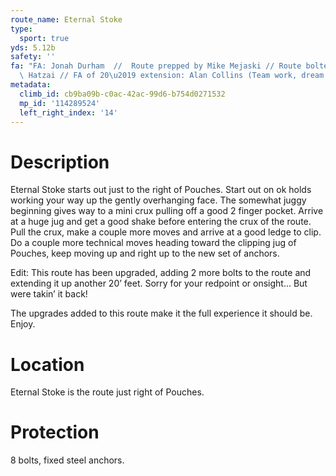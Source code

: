 ```yaml
---
route_name: Eternal Stoke
type:
  sport: true
yds: 5.12b
safety: ''
fa: "FA: Jonah Durham  //  Route prepped by Mike Mejaski // Route bolted by Chris\
  \ Hatzai // FA of 20\u2019 extension: Alan Collins (Team work, dream work!)"
metadata:
  climb_id: cb9ba09b-c0ac-42ac-99d6-b754d0271532
  mp_id: '114289524'
  left_right_index: '14'
---
```

# Description
Eternal Stoke starts out just to the right of Pouches. Start out on ok holds working your way up the gently overhanging face. The somewhat juggy beginning gives way to a mini crux pulling off a good 2 finger pocket. Arrive at a huge jug and get a good shake before entering the crux of the route. Pull the crux, make a couple more moves and arrive at a good ledge to clip. Do a couple more technical moves heading toward the clipping jug of Pouches, keep moving up and right up to the new set of anchors.

Edit: This route has been upgraded, adding 2 more bolts to the route and extending it up another 20’ feet. Sorry for your redpoint or onsight... But were takin’ it back!

The upgrades added to this route make it the full experience it should be. Enjoy.

# Location
Eternal Stoke is the route just right of Pouches.

# Protection
8 bolts, fixed steel anchors.
